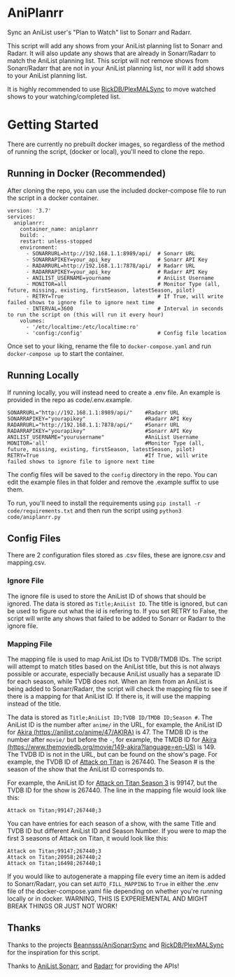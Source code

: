 # AniPlanrr

Sync an AniList user's "Plan to Watch" list to Sonarr and Radarr.

This script will add any shows from your AniList planning list to Sonarr and Radarr. It will also update any shows that are already in Sonarr/Radarr to match the AniList planning list. This script will not remove shows from Sonarr/Radarr that are not in your AniList planning list, nor will it add shows to your AniList planning list.

It is highly recommended to use [RickDB/PlexMALSync](https://github.com/RickDB/PlexMALSync) to move watched shows to your watching/completed list.

# Getting Started
There are currently no prebuilt docker images, so regardless of the method of running the script, (docker or local), you'll need to clone the repo.
## Running in Docker (Recommended)
After cloning the repo, you can use the included docker-compose file to run the script in a docker container.
```
version: '3.7'
services:
  aniplanrr:
    container_name: aniplanrr
    build: .
    restart: unless-stopped
    environment:
      - SONARRURL=http://192.168.1.1:8989/api/  # Sonarr URL
      - SONARRAPIKEY=your_api_key               # Sonarr API Key
      - RADARRURL=http://192.168.1.1:7878/api/  # Radarr URL
      - RADARRAPIKEY=your_api_key               # Radarr API Key
      - ANILIST_USERNAME=yourname               # AniList Username
      - MONITOR=all                             # Monitor Type (all, future, missing, existing, firstSeason, latestSeason, pilot)
      - RETRY=True                              # If True, will write failed shows to ignore file to ignore next time
      - INTERVAL=3600                           # Interval in seconds to run the script on (this will run it every hour)
    volumes:
      - '/etc/localtime:/etc/localtime:ro'
      - 'config:/config'                        # Config file location
```
Once set to your liking, rename the file to `docker-compose.yaml` and run `docker-compose up` to start the container.
## Running Locally
If running locally, you will instead need to create a .env file. An example is provided in the repo as code/.env.example.
```
SONARRURL="http://192.168.1.1:8989/api/"    #Radarr URL
SONARRAPIKEY="yourapikey"                   #Radarr API Key
RADARRURL="http://192.168.1.1:7878/api/"    #Sonarr URL
RADARRAPIKEY="yourapikey"                   #Sonarr API Key
ANILIST_USERNAME="yourusername"             #AniList Username
MONITOR='all'                               #Monitor Type (all, future, missing, existing, firstSeason, latestSeason, pilot)
RETRY=True                                  #If True, will write failed shows to ignore file to ignore next time
```
The config files will be saved to the `config` directory in the repo. You can edit the example files in that folder and remove the .example suffix to use them.

To run, you'll need to install the requirements using `pip install -r code/requirements.txt` and then run the script using `python3 code/aniplanrr.py`

## Config Files
There are 2 configuration files stored as .csv files, these are ignore.csv and mapping.csv. 
### Ignore File
The ignore file is used to store the AniList ID of shows that should be ignored. The data is stored as `Title;AniList ID`. The title is ignored, but can be used to figure out what the id is refering to. If you set RETRY to False, the script will write any shows that failed to be added to Sonarr or Radarr to the ignore file.
### Mapping File
The mapping file is used to map AniList IDs to TVDB/TMDB IDs. The script will attempt to match titles based on the AniList title, but this is not always possible or accurate, especially because AniList usually has a separate ID for each season, while TVDB does not. When an item from an AniList is being added to Sonarr/Radarr, the script will check the mapping file to see if there is a mapping for that AniList ID. If there is, it will use the mapping instead of the title. 

The data is stored as `Title;AniList ID;TVDB ID/TMDB ID;Season #`. The AniList ID is the number after `anime/` in the URL, for example, the AniList ID for [Akira (https://anilist.co/anime/47/AKIRA)](https://anilist.co/anime/47/AKIRA) is 47. The TMDB ID is the number after `movie/` but before the `-`, for example, the TMDB ID for [Akira (https://www.themoviedb.org/movie/149-akira?language=en-US)](https://www.themoviedb.org/movie/149-akira?language=en-US) is 149. The TVDB ID is not in the URL, but can be found on the show's page. For example, the TVDB ID of [Attack on Titan](https://thetvdb.com/series/attack-on-titan) is 267440. The Season # is the season of the show that the AniList ID corresponds to. 

For example, the AniList ID for [Attack on Titan Season 3](https://anilist.co/anime/99147/Attack-on-Titan-Season-3/) is 99147, but the TVDB ID for the show is 267440. The line in the mapping file would look like this:
```
Attack on Titan;99147;267440;3
```
You can have entries for each season of a show, with the same Title and TVDB ID but different AniList ID and Season Number. If you were to map the first 3 seasons of Attack on Titan, it would look like this:
```
Attack on Titan;99147;267440;3
Attack on Titan;20958;267440;2
Attack on Titan;16498;267440;1
```
If you would like to autogenerate a mapping file every time an item is added to Sonarr/Radarr, you can set `AUTO_FILL_MAPPING` to `True` in either the .env file of the docker-compose.yaml file depending on whether you're running locally or in docker. WARNING, THIS IS EXPERIEMENTAL AND MIGHT BREAK THINGS OR JUST NOT WORK!
## Thanks
Thanks to the projects [Beannsss/AniSonarrSync](https://github.com/Beannsss/AniSonarrSync) and [RickDB/PlexMALSync](https://github.com/RickDB/PlexMALSync) for the inspiration for this script.

Thanks to [AniList](https://anilist.co/),[Sonarr](https://sonarr.tv/), and [Radarr](https://radarr.video/) for providing the APIs!
